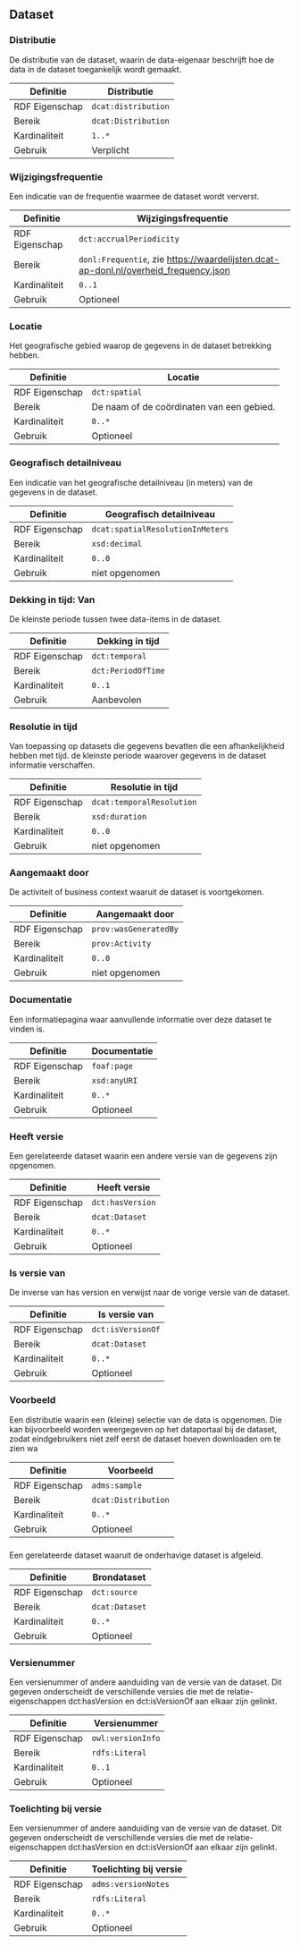 
## Dataset

### Distributie

De distributie van de dataset, waarin de data-eigenaar beschrijft hoe de data in de dataset toegankelijk wordt gemaakt.

| Definitie       | Distributie        |
|-----------------|--------------------|
| RDF Eigenschap  | `dcat:distribution`|
| Bereik          | `dcat:Distribution`|
| Kardinaliteit   | `1..*`              |
| Gebruik         | Verplicht          |

### Wijzigingsfrequentie

Een indicatie van de frequentie waarmee de dataset wordt ververst.

| Definitie       | Wijzigingsfrequentie                                                                            |
|-----------------|-------------------------------------------------------------------------------------------------|
| RDF Eigenschap  | `dct:accrualPeriodicity`                                                                        |
| Bereik          | `donl:Frequentie`, zie https://waardelijsten.dcat-ap-donl.nl/overheid_frequency.json            |
| Kardinaliteit   | `0..1`                                                                                          |
| Gebruik         | Optioneel                                                                                       |


### Locatie

Het geografische gebied waarop de gegevens in de dataset betrekking hebben.

| Definitie       | Locatie                                    |
|-----------------|--------------------------------------------|
| RDF Eigenschap  | `dct:spatial`                              |
| Bereik          | De naam of de coördinaten van een gebied.  |
| Kardinaliteit   | `0..*`                                     |
| Gebruik         | Optioneel                                  |


### Geografisch detailniveau  

Een indicatie van het geografische detailniveau (in meters) van de gegevens in de dataset.

| Definitie       | Geografisch detailniveau        |
|-----------------|---------------------------------|
| RDF Eigenschap  | `dcat:spatialResolutionInMeters`|
| Bereik          | `xsd:decimal`                   |
| Kardinaliteit   | `0..0`                          |
| Gebruik         | niet opgenomen                  |

### Dekking in tijd: Van

De kleinste periode tussen twee data-items in de dataset.

| Definitie       | Dekking in tijd         |
|-----------------|-------------------------|
| RDF Eigenschap  | `dct:temporal`          |
| Bereik          | `dct:PeriodOfTime`      |
| Kardinaliteit   | `0..1`                  |
| Gebruik         | Aanbevolen              |


### Resolutie in tijd

Van toepassing op datasets die gegevens bevatten die een afhankelijkheid hebben met tijd. de kleinste periode waarover gegevens in de dataset informatie verschaffen.

| Definitie       | Resolutie in tijd        |
|-----------------|--------------------------|
| RDF Eigenschap  | `dcat:temporalResolution`|
| Bereik          | `xsd:duration`           |
| Kardinaliteit   | `0..0`                   |
| Gebruik         | niet opgenomen           |

### Aangemaakt door  

De activiteit of business context waaruit de dataset is voortgekomen.

| Definitie       | Aangemaakt door      |
|-----------------|----------------------|
| RDF Eigenschap  | `prov:wasGeneratedBy`|
| Bereik          | `prov:Activity`      |
| Kardinaliteit   | `0..0`               |
| Gebruik         | niet opgenomen       |

### Documentatie

Een informatiepagina waar aanvullende informatie over deze dataset te vinden is.

| Definitie       | Documentatie  |
|-----------------|---------------|
| RDF Eigenschap  | `foaf:page`   |
| Bereik          | `xsd:anyURI`  |
| Kardinaliteit   | `0..*`        |
| Gebruik         | Optioneel     |

### Heeft versie

Een gerelateerde dataset waarin een andere versie van de gegevens zijn opgenomen.

| Definitie       | Heeft versie    |
|-----------------|-----------------|
| RDF Eigenschap  | `dct:hasVersion`|
| Bereik          | `dcat:Dataset`  |
| Kardinaliteit   | `0..*`          |
| Gebruik         | Optioneel       |

### Is versie van

De inverse van has version en verwijst naar de vorige versie van de dataset.

| Definitie       | Is versie van    |
|-----------------|------------------|
| RDF Eigenschap  | `dct:isVersionOf`|
| Bereik          | `dcat:Dataset`   |
| Kardinaliteit   | `0..*`           |
| Gebruik         | Optioneel        |

### Voorbeeld

Een distributie waarin een (kleine) selectie van de data is opgenomen. Die kan bijvoorbeeld worden weergegeven op het dataportaal bij de dataset, zodat eindgebruikers niet zelf eerst de dataset hoeven downloaden om te zien wa

| Definitie       | Voorbeeld          |
|-----------------|--------------------|
| RDF Eigenschap  | `adms:sample`      |
| Bereik          | `dcat:Distribution`|
| Kardinaliteit   | `0..*`             |
| Gebruik         | Optioneel          |

### 

Een gerelateerde dataset waaruit de onderhavige dataset is afgeleid.

| Definitie       | Brondataset   |
|-----------------|---------------|
| RDF Eigenschap  | `dct:source`  |
| Bereik          | `dcat:Dataset`|
| Kardinaliteit   | `0..*`        |
| Gebruik         | Optioneel     |

### Versienummer

Een versienummer of andere aanduiding van de versie van de dataset. Dit gegeven onderscheidt de verschillende versies die met de relatie-eigenschappen dct:hasVersion en dct:isVersionOf aan elkaar zijn gelinkt.

| Definitie       | Versienummer     |
|-----------------|------------------|
| RDF Eigenschap  | `owl:versionInfo`|
| Bereik          | `rdfs:Literal`   |
| Kardinaliteit   | `0..1`           |
| Gebruik         | Optioneel        |

### Toelichting bij versie

Een versienummer of andere aanduiding van de versie van de dataset. Dit gegeven onderscheidt de verschillende versies die met de relatie-eigenschappen dct:hasVersion en dct:isVersionOf aan elkaar zijn gelinkt.

| Definitie       | Toelichting bij versie  |
|-----------------|-------------------------|
| RDF Eigenschap  | `adms:versionNotes`     |
| Bereik          | `rdfs:Literal`          |
| Kardinaliteit   | `0..*`                  |
| Gebruik         | Optioneel               |


